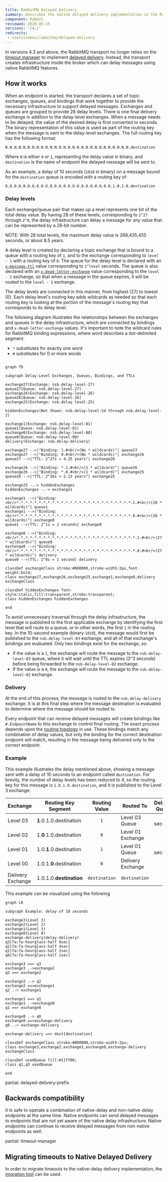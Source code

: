 ```yaml
---
title: RabbitMQ Delayed Delivery
summary: Describes the native delayed delivery implementation in the RabbitMQ transport
component: Rabbit
reviewed: 2020-05-15
versions: '[4,]'
redirects:
 - nservicebus/rabbitmq/delayed-delivery
---
```


In versions 4.3 and above, the RabbitMQ transport no longer relies on the [timeout manager](/nservicebus/messaging/timeout-manager.md) to implement [delayed delivery](/nservicebus/messaging/delayed-delivery.md). Instead, the transport creates infrastructure inside the broker which can delay messages using native RabbitMQ features.


## How it works

When an endpoint is started, the transport declares a set of topic exchanges, queues, and bindings that work together to provide the necessary infrastructure to support delayed messages. Exchanges and queues are grouped to provide 28 delay levels. There is one final delivery exchange in addition to the delay-level exchanges. When a message needs to be delayed, the value of the desired delay is first converted to seconds. The binary representation of this value is used as part of the routing key when the message is sent to the delay-level exchanges. The full routing key has the following format:

```
N.N.N.N.N.N.N.N.N.N.N.N.N.N.N.N.N.N.N.N.N.N.N.N.N.N.N.N.destination
```

Where `N` is either `0` or `1`, representing the delay value in binary, and `destination` is the name of endpoint the delayed message will be sent to.

As an example, a delay of 10 seconds (`1010` in binary) on a message bound for the `destination` queue is encoded with a routing key of:

```
0.0.0.0.0.0.0.0.0.0.0.0.0.0.0.0.0.0.0.0.0.0.0.0.1.0.1.0.destination
```


### Delay levels

Each exchange/queue pair that makes up a level represents one bit of the total delay value. By having 28 of these levels, corresponding to `2^27` through `2^0`, the delay infrastructure can delay a message for any value that can be represented by a 28-bit number.

NOTE: With 28 total levels, the maximum delay value is 268,435,455 seconds, or about 8.5 years.

A delay level is created by declaring a topic exchange that is bound to a queue with a routing key of `1`, and to the exchange corresponding to `level - 1` with a routing key of `0`. The queue for the delay level is declared with an [`x-message-ttl`](https://www.rabbitmq.com/ttl.html) value corresponding to `2^level` seconds. The queue is also declared with an [`x-dead-letter-exchange`](https://www.rabbitmq.com/dlx.html) value corresponding to the `level - 1` exchange, so that when a message in the queue expires, it will be routed to the `level - 1` exchange.

The delay levels are connected in this manner, from highest (27) to lowest (0). Each delay level's routing key adds wildcards as needed so that each routing key is looking at the portion of the message's routing key that corresponds to its delay level.

The following diagram illustrates the relationships between the exchanges and queues in the delay infrastructure, which are connected by bindings and `x-dead-letter-exchange` values. It's important to note the wildcard rules for RabbitMQ binding expressions, where *word* describes a dot-delimited segment:

* `*` substitutes for exactly one word
* `#` substitutes for 0 or more words

<style>
.edgeLabel {
    font-family: Consolas, Courier New, monospace;
}
</style>

```mermaid

graph TD

subgraph Delay-Level Exchanges, Queues, Bindings, and TTLs

exchange27(Exchange: nsb.delay-level-27)
queue27[Queue: nsb.delay-level-27]
exchange26(Exchange: nsb.delay-level-26)
queue26[Queue: nsb.delay-level-26]
exchange25(Exchange: nsb.delay-level-25)

hiddenExchanges(Not Shown: nsb.delay-level-24 through nsb.delay-level-2)

exchange1(Exchange: nsb.delay-level-01)
queue1(Queue: nsb.delay-level-01)
exchange0(Exchange: nsb.delay-level-00)
queue0(Queue: nsb.delay-level-00)
delivery(Exchange: nsb.delay-delivery)

exchange27 -->|"Binding: 1.#<br/>(No * wildcards)"| queue27
exchange27 -->|"Binding: 0.#<br/>(No * wildcards)"| exchange26
queue27 -->|"TTL: 2^27s ≈ 4.25 years"| exchange26

exchange26 -->|"Binding: *.1.#<br/>(1 * wildcard)"| queue26
exchange26 -->|"Binding: *.0.#<br/>(1 * wildcard)"| exchange25
queue26 -->|"TTL: 2^26s ≈ 2.13 years"| exchange25

exchange25 -.-> hiddenExchanges
hiddenExchanges -.-> exchange1

exchange1 -->|"Binding:<br/>*.*.*.*.*.*.*.*.*.*.*.*.*.*.*.*.*.*.*.*.*.*.*.*.*.*.1.#<br/>(26 * wildcards)"| queue1
exchange1 -->|"Binding:<br/>*.*.*.*.*.*.*.*.*.*.*.*.*.*.*.*.*.*.*.*.*.*.*.*.*.*.0.#<br/>(26 * wildcards)"| exchange0
queue1 -->|TTL: 2^1s = 2 seconds| exchange0

exchange0 -->|"Binding:<br/>*.*.*.*.*.*.*.*.*.*.*.*.*.*.*.*.*.*.*.*.*.*.*.*.*.*.*.1.#<br/>(27 * wildcards)"| queue0
exchange0 -->|"Binding:<br/>*.*.*.*.*.*.*.*.*.*.*.*.*.*.*.*.*.*.*.*.*.*.*.*.*.*.*.0.#<br/>(27 * wildcards)"| delivery
queue0 -->|TTL: 2^0s = 1 second| delivery

classDef exchangeClass stroke:#000000,stroke-width:2px,font-weight:bold;
class exchange27,exchange26,exchange25,exchange1,exchange0,delivery exchangeClass

classDef hiddenExchanges font-style:italic,fill:transparent,stroke:transparent;
class hiddenExchanges hiddenExchanges

end
```

To avoid unnecessary traversal through the delay infrastructure, the message is published to the first applicable exchange by identifying the first level that will route to a queue, or in other words, the first `1` in the routing key. In the 10-second example (binary `1010`), the message would first be published to the `nsb.delay-level-03` exchange, and all of that exchange's bindings are evaluated. Only two bindings exist for the exchange, so:

* If the value is a `1`, the exchange will route the message to the `nsb.delay-level-03` queue, where it will wait until the TTL expires (2^3 seconds) before being forwarded to the `nsb-delay-level-02` exchange.
* If the value is a `0`, the exchange will route the message to the `nsb.delay-level-02` exchange.


### Delivery

At the end of this process, the message is routed to the `nsb.delay-delivery` exchange. It is at this final step where the message destination is evaluated to determine where the message should be routed to.

Every endpoint that can receive delayed messages will create bindings like `#.EndpointName` to this exchange to control final routing. The exact process depends upon the [routing topology](routing-topology.md) in use. These bindings match any combination of delay values, but only the binding for the correct destination endpoint will match, resulting in the message being delivered only to the correct endpoint.


### Example

This example illustrates the delay mentioned above, showing a message sent with a delay of 10 seconds to an endpoint called `destination`. For brevity, the number of delay levels has been reduced to 4, so the routing key for this message is `1.0.1.0.destination`, and it is published to the Level 3 exchange:

|Exchange         |Routing Key Segment    |Routing Value|Routed To        |Delay in Queue|Dead-letter To|
|-----------------|-----------------------|:-----------:|-----------------|:-------:|:---------------:|
|Level 03         |**1**.0.1.0.destination|     `1`     |Level 03 Queue   |8 seconds|Level 02 Exchange|
|Level 02         |1.**0**.1.0.destination|     `0`     |Level 01 Exchange|    -    |        -        |
|Level 01         |1.0.**1**.0.destination|     `1`     |Level 01 Queue   |2 seconds|Level 00 Exchange|
|Level 00         |1.0.1.**0**.destination|     `0`     |Delivery Exchange|    -    |        -        |
|Delivery Exchange|1.0.1.0.**destination**|`destination`|`destination`    |    -    |        -        |

This example can be visualized using the following

```mermaid
graph LR

subgraph Example: delay of 10 seconds

exchange3(Level 3)
exchange2(Level 2)
exchange1(Level 1)
exchange0(Level 0)
exchange-delivery(delay-delivery)
q3[fa:fa-hourglass-half 8sec]
q2[fa:fa-hourglass-half 4sec]
q1[fa:fa-hourglass-half 2sec]
q0[fa:fa-hourglass-half 1sec]

exchange3 ==> q3
exchange3 .->exchange2
q3 ==> exchange2

exchange2 .-> q2
exchange2 ==>exchange1
q2 .-> exchange1

exchange1 ==> q1
exchange1 .->exchange0
q1 ==> exchange0

exchange0 .-> q0
exchange0 ==>exchange-delivery
q0 .-> exchange-delivery

exchange-delivery ==> dest[destination]

classDef exchangeClass stroke:#000000,stroke-width:2px;
class exchange3,exchange2,exchange1,exchange0,exchange-delivery exchangeClass

classDef usedQueue fill:#11ff00;
class q1,q3 usedQueue

end
```

partial: delayed-delivery-prefix

## Backwards compatibility

It is safe to operate a combination of native-delay and non-native-delay endpoints at the same time. Native endpoints can send delayed messages to endpoints that are not yet aware of the native delay infrastructure. Native endpoints can continue to receive delayed messages from non-native endpoints as well.

partial: timeout-manager

## Migrating timeouts to Native Delayed Delivery

In order to migrate timeouts to the native-delay delivery implementation, the [migration tool](/nservicebus/tools/migrate-to-native-delivery.md) can be used.
